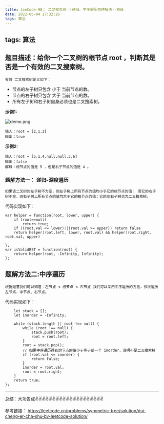 ```yaml
---
title: leeCode-98： 二叉搜索树：(递归、中序遍历两种解法)-初级
date: 2022-06-04 17:32:26
tags: 算法
---
```



tags: 算法
---
<meta name="referrer" content="no-referrer"/>

## 题目描述：给你一个二叉树的根节点 root ，判断其是否是一个有效的二叉搜索树。

`有效 二叉搜索树定义如下：`

* 节点的左子树只包含 小于 当前节点的数。
* 节点的右子树只包含 大于 当前节点的数。
* 所有左子树和右子树自身必须也是二叉搜索树。

**示例1:**

![demo.png](https://upload-images.jianshu.io/upload_images/11846892-c31fe8189404a12a.png?imageMogr2/auto-orient/strip%7CimageView2/2/w/1240)

```
输入：root = [2,1,3]
输出：true
```

**示例2:**

```
输入：root = [5,1,4,null,null,3,6]
输出：false
解释：根节点的值是 5 ，但是右子节点的值是 4 。

```

### 题解方法一： 递归-深度遍历

`如果该二叉树的左子树不为空，则左子树上所有节点的值均小于它的根节点的值； 若它的右子树不空，则右子树上所有节点的值均大于它的根节点的值；它的左右子树也为二叉搜索树。`


代码实现如下：
```
var helper = function(root, lower, upper) {
    if (root==null)
        return true;
    if ((root.val <= lower)||(root.val >= upper)) return false
    return helper(root.left, lower, root.val) && helper(root.right, root.val, upper)
    
};
var isValidBST = function(root) {
    return helper(root, -Infinity, Infinity);
};

```

## 题解方法二:中序遍历

`根据题意我们可以知道：左节点 < 根节点 < 右节点 我们可以采用中序遍历的方法，依次遍历左节点，中节点、右节点。`




代码实现如下：
```var isValidBST = function(root) {
    let stack = [];
    let inorder = -Infinity;

    while (stack.length || root !== null) {
        while (root !== null) {
            stack.push(root);
            root = root.left;
        }
        root = stack.pop();
        // 如果中序遍历得到的节点的值小于等于前一个 inorder，说明不是二叉搜索树
        if (root.val <= inorder) {
            return false;
        }
        inorder = root.val;
        root = root.right;
    }
    return true;
};

```

 ---
总结：大功告成✌️✌️✌️✌️✌️✌️✌️✌️✌️✌️✌️✌️✌️✌️✌️✌️✌️✌️✌️✌️

参考链接：
https://leetcode.cn/problems/symmetric-tree/solution/dui-cheng-er-cha-shu-by-leetcode-solution/
